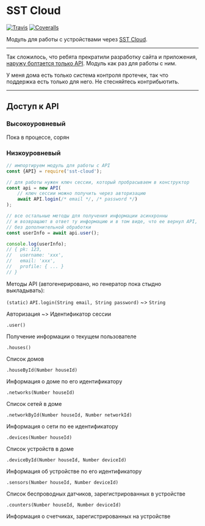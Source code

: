 # SST Cloud

[![Travis](https://img.shields.io/travis/silentroach/sst-cloud.svg?style=flat-square&label=travis)](https://travis-ci.org/silentroach/sst-cloud)
[![Coveralls](https://img.shields.io/coveralls/silentroach/sst-cloud.svg?style=flat-square&label=coverage)](https://coveralls.io/r/silentroach/sst-cloud)

Модуль для работы с устройствами через [SST Cloud](https://www.sst-cloud.com).

---

Так сложилось, что ребята прекратили разработку сайта и приложения, [наружу болтается только API](https://api.sst-cloud.com/docs/). Модуль как раз для работы с ним.

У меня дома есть только система контроля протечек, так что поддержка есть только для него. Не стесняйтесь контрибьютить.

---

## Доступ к API

### Высокоуровневый

Пока в процессе, сорян

### Низкоуровневый

```javascript
// импортируем модуль для работы с API
const {API} = require('sst-cloud');

// для работы нужен ключ сессии, который пробрасываем в конструктор
const api = new API(
	// ключ сессии можно получить через авторизацию
	await API.login(/* email */, /* password */)
);

// все остальные методы для получения информации асинхронны
// и возвращают в ответ ту информацию и в том виде, что ее вернул API,
// без дополнительной обработки
const userInfo = await api.user();

console.log(userInfo);
// { pk: 123,
//   username: 'xxx',
//   email: 'xxx',
//   profile: { ... }
// }
```

Методы API (автогенерировано, но генератор пока стыдно выкладывать):

`(static)` `API.login(String email, String password)` ~> `String`

Авторизация ~> Идентификатор сессии

`.user()`

Получение информации о текущем пользователе

`.houses()`

Список домов

`.houseById(Number houseId)`

Информация о доме по его идентификатору

`.networks(Number houseId)`

Список сетей в доме

`.networkById(Number houseId, Number networkId)`

Информация о сети по ее идентификатору

`.devices(Number houseId)`

Список устройств в доме

`.deviceById(Number houseId, Number deviceId)`

Информация об устройстве по его идентификатору

`.sensors(Number houseId, Number deviceId)`

Список беспроводных датчиков, зарегистрированных в устройстве

`.counters(Number houseId, Number deviceId)`

Информация о счетчиках, зарегистрированных на устройстве

